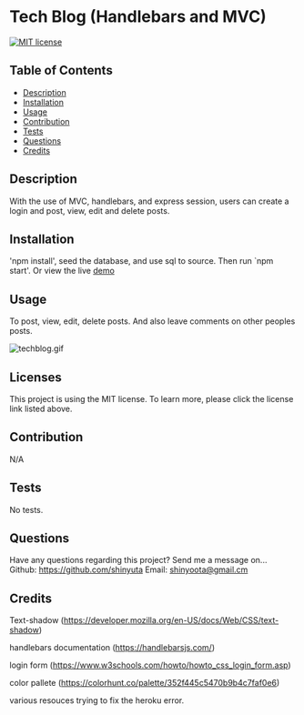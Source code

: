
  # Tech Blog (Handlebars and MVC)
  [![MIT license](https://img.shields.io/badge/License-MIT-blue.svg)](https://mit-license.org/)

  ## Table of Contents
  - [Description](#description) 
  - [Installation](#Installation) 
  - [Usage](#usage) 
  - [Contribution](#contribution) 
  - [Tests](#tests) 
  - [Questions](#questions) 
  - [Credits](#credits) 

  ## Description 
  With the use of MVC, handlebars, and express session, users can create a login and post, view, edit and delete posts.

  ## Installation 
  'npm install', seed the database, and use sql to source. Then run `npm start'. Or view the live [demo](link)

  ## Usage
  To post, view, edit, delete posts. And also leave comments on other peoples posts.

  ![techblog.gif](techblog.gif)

  ## Licenses 
  
  This project is using the MIT license. To learn more, please click the license link listed above.

  ## Contribution 
  N/A

  ## Tests 
  No tests.

  ## Questions 
  Have any questions regarding this project? 
  Send me a message on... 
  Github: https://github.com/shinyuta 
  Email: shinyoota@gmail.cm 

  ## Credits 

  Text-shadow (https://developer.mozilla.org/en-US/docs/Web/CSS/text-shadow)

  handlebars documentation (https://handlebarsjs.com/)

  login form (https://www.w3schools.com/howto/howto_css_login_form.asp)

  color pallete (https://colorhunt.co/palette/352f445c5470b9b4c7faf0e6)

  various resouces trying to fix the heroku error.
  

  
  
